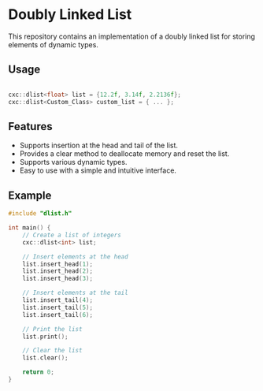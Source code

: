# Doubly Linked List

This repository contains an implementation of a doubly linked list for storing elements of dynamic types.

## Usage

```cpp

cxc::dlist<float> list = {12.2f, 3.14f, 2.2136f};
cxc::dlist<Custom_Class> custom_list = { ... }; 

```

## Features
- Supports insertion at the head and tail of the list.
- Provides a clear method to deallocate memory and reset the list.
- Supports various dynamic types.
- Easy to use with a simple and intuitive interface.

## Example

```cpp
#include "dlist.h"

int main() {
    // Create a list of integers
    cxc::dlist<int> list;

    // Insert elements at the head
    list.insert_head(1);
    list.insert_head(2);
    list.insert_head(3);

    // Insert elements at the tail
    list.insert_tail(4);
    list.insert_tail(5);
    list.insert_tail(6);

    // Print the list
    list.print();

    // Clear the list
    list.clear();

    return 0;
}

```